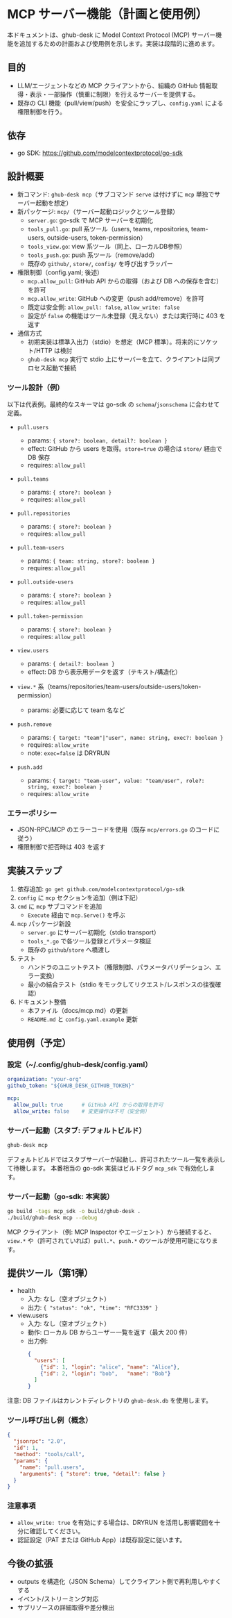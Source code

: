 # MCP サーバー機能（計画と使用例）

本ドキュメントは、ghub-desk に Model Context Protocol (MCP) サーバー機能を追加するための計画および使用例を示します。実装は段階的に進めます。

## 目的
- LLM/エージェントなどの MCP クライアントから、組織の GitHub 情報取得・表示・一部操作（慎重に制限）を行えるサーバーを提供する。
- 既存の CLI 機能（pull/view/push）を安全にラップし、`config.yaml` による権限制御を行う。

## 依存
- go SDK: https://github.com/modelcontextprotocol/go-sdk

## 設計概要
- 新コマンド: `ghub-desk mcp`（サブコマンド `serve` は付けずに `mcp` 単独でサーバー起動を想定）
- 新パッケージ: `mcp/`（サーバー起動ロジックとツール登録）
  - `server.go`: go-sdk で MCP サーバーを初期化
  - `tools_pull.go`: pull 系ツール（users, teams, repositories, team-users, outside-users, token-permission）
  - `tools_view.go`: view 系ツール（同上、ローカルDB参照）
  - `tools_push.go`: push 系ツール（remove/add）
  - 既存の `github/`, `store/`, `config/` を呼び出すラッパー
- 権限制御（config.yaml; 後述）
  - `mcp.allow_pull`: GitHub API からの取得（および DB への保存を含む）を許可
  - `mcp.allow_write`: GitHub への変更（push add/remove）を許可
  - 既定は安全側: `allow_pull: false`, `allow_write: false`
  - 設定が `false` の機能はツール未登録（見えない）または実行時に 403 を返す
- 通信方式
  - 初期実装は標準入出力（stdio）を想定（MCP 標準）。将来的にソケット/HTTP は検討
  - `ghub-desk mcp` 実行で stdio 上にサーバーを立て、クライアントは同プロセス起動で接続

### ツール設計（例）
以下は代表例。最終的なスキーマは go-sdk の `schema`/`jsonschema` に合わせて定義。

- `pull.users`
  - params: `{ store?: boolean, detail?: boolean }`
  - effect: GitHub から users を取得。`store=true` の場合は `store/` 経由で DB 保存
  - requires: `allow_pull`

- `pull.teams`
  - params: `{ store?: boolean }`
  - requires: `allow_pull`

- `pull.repositories`
  - params: `{ store?: boolean }`
  - requires: `allow_pull`

- `pull.team-users`
  - params: `{ team: string, store?: boolean }`
  - requires: `allow_pull`

- `pull.outside-users`
  - params: `{ store?: boolean }`
  - requires: `allow_pull`

- `pull.token-permission`
  - params: `{ store?: boolean }`
  - requires: `allow_pull`

- `view.users`
  - params: `{ detail?: boolean }`
  - effect: DB から表示用データを返す（テキスト/構造化）

- `view.*` 系（teams/repositories/team-users/outside-users/token-permission）
  - params: 必要に応じて team 名など

- `push.remove`
  - params: `{ target: "team"|"user", name: string, exec?: boolean }`
  - requires: `allow_write`
  - note: `exec=false` は DRYRUN

- `push.add`
  - params: `{ target: "team-user", value: "team/user", role?: string, exec?: boolean }`
  - requires: `allow_write`

### エラーポリシー
- JSON-RPC/MCP のエラーコードを使用（既存 `mcp/errors.go` のコードに従う）
- 権限制御で拒否時は 403 を返す

## 実装ステップ
1) 依存追加: `go get github.com/modelcontextprotocol/go-sdk`
2) `config` に `mcp` セクションを追加（例は下記）
3) `cmd` に `mcp` サブコマンドを追加
   - `Execute` 経由で `mcp.Serve()` を呼ぶ
4) `mcp` パッケージ新設
   - `server.go` にサーバー初期化（stdio transport）
   - `tools_*.go` で各ツール登録とパラメータ検証
   - 既存の `github`/`store` へ橋渡し
5) テスト
   - ハンドラのユニットテスト（権限制御、パラメータバリデーション、エラー変換）
   - 最小の結合テスト（stdio をモックしてリクエスト/レスポンスの往復確認）
6) ドキュメント整備
   - 本ファイル（docs/mcp.md）の更新
   - `README.md` と `config.yaml.example` 更新

## 使用例（予定）

### 設定（~/.config/ghub-desk/config.yaml）
```yaml
organization: "your-org"
github_token: "${GHUB_DESK_GITHUB_TOKEN}"

mcp:
  allow_pull: true      # GitHub API からの取得を許可
  allow_write: false    # 変更操作は不可（安全側）
```

### サーバー起動（スタブ: デフォルトビルド）
```bash
ghub-desk mcp
```

デフォルトビルドではスタブサーバーが起動し、許可されたツール一覧を表示して待機します。
本番相当の go-sdk 実装はビルドタグ `mcp_sdk` で有効化します。

### サーバー起動（go-sdk: 本実装）
```bash
go build -tags mcp_sdk -o build/ghub-desk .
./build/ghub-desk mcp --debug
```

MCP クライアント（例: MCP Inspector やエージェント）から接続すると、
`view.*` や（許可されていれば）`pull.*`、`push.*` のツールが使用可能になります。

## 提供ツール（第1弾）

- health
  - 入力: なし（空オブジェクト）
  - 出力: `{ "status": "ok", "time": "RFC3339" }`
- view.users
  - 入力: なし（空オブジェクト）
  - 動作: ローカル DB からユーザー一覧を返す（最大 200 件）
  - 出力例:
    ```json
    {
      "users": [
        {"id": 1, "login": "alice", "name": "Alice"},
        {"id": 2, "login": "bob",   "name": "Bob"}
      ]
    }
    ```

注意: DB ファイルはカレントディレクトリの `ghub-desk.db` を使用します。

### ツール呼び出し例（概念）
```json
{
  "jsonrpc": "2.0",
  "id": 1,
  "method": "tools/call",
  "params": {
    "name": "pull.users",
    "arguments": { "store": true, "detail": false }
  }
}
```

### 注意事項
- `allow_write: true` を有効にする場合は、DRYRUN を活用し影響範囲を十分に確認してください。
- 認証設定（PAT または GitHub App）は既存設定に従います。

## 今後の拡張
- outputs を構造化（JSON Schema）してクライアント側で再利用しやすくする
- イベント/ストリーミング対応
- サブリソースの詳細取得や差分検出
